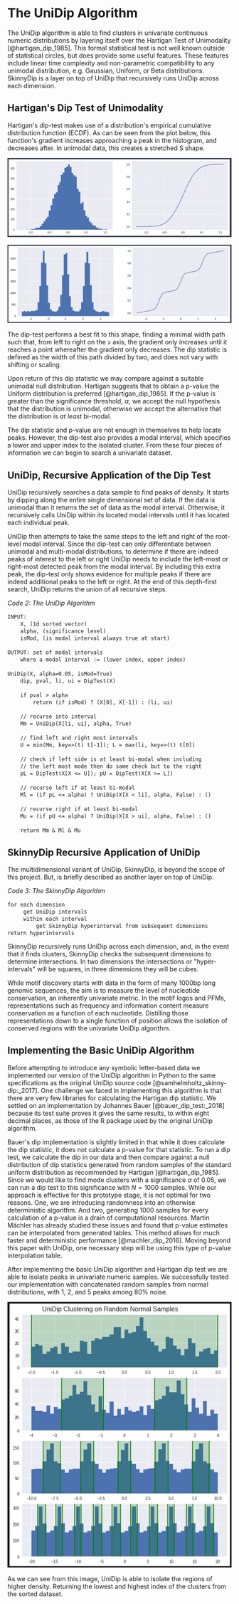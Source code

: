 # The UniDip Algorithm

The UniDip algorithm is able to find clusters in univariate continuous numeric distributions by layering itself over the Hartigan Test of Unimodality [@hartigan_dip_1985]. This formal statistical test is not well known outside of statistical circles, but does provide some useful features. These features include linear time complexity and non-parametric compatibility to any unimodal distribution, e.g. Gaussian, Uniform, or Beta distributions. SkinnyDip is a layer on top of UniDip that recursively runs UniDip across each dimension.

## Hartigan's Dip Test of Unimodality

Hartigan's dip-test makes use of a distribution's empirical cumulative distribution function (ECDF). As can be seen from the plot below, this function's gradient increases approaching a peak in the histogram, and decreases after. In unimodal data, this creates a stretched S shape.

![](./imgs/1PeakWithECDF.png)

![Fig. 2: Histogram and ECDF for one and three peak distributions](./imgs/3PeakWithECDF.png)

The dip-test performs a best fit to this shape, finding a minimal width path such that, from left to right on the `x` axis, the gradient only increases until it reaches a point whereafter the gradient only decreases. The dip statistic is defined as the width of this path divided by two, and does not vary with shifting or scaling.

Upon return of this dip statistic we may compare against a suitable unimodal null distribution. Hartigan suggests that to obtain a p-value the Uniform distribution is preferred [@hartigan_dip_1985]. If the p-value is greater than the significance threshold, $\alpha$, we accept the null hypothesis that the distribution is unimodal, otherwise we accept the alternative that the distribution is *at least* bi-modal.

The dip statistic and p-value are not enough in themselves to help locate peaks. However, the dip-test also provides a modal interval, which specifies a lower and upper index to the isolated cluster. From these four pieces of information we can begin to search a univariate dataset.

## UniDip, Recursive Application of the Dip Test

UniDip recursively searches a data sample to find peaks of density. It starts by dipping along the entire single dimensional set of data. If the data is unimodal than it returns the set of data as the modal interval. Otherwise, it recursively calls UniDip within its located modal intervals until it has located each individual peak.

UniDip then attempts to take the same steps to the left and right of the root-level modal interval. Since the dip-test can only differentiate between unimodal and multi-modal distributions, to determine if there are indeed peaks of interest to the left or right UniDip needs to include the left-most or right-most detected peak from the modal interval. By including this extra peak, the dip-test only shows evidence for multiple peaks if there are indeed additional peaks to the left or right. At the end of this depth-first search, UniDip returns the union of all recursive steps.


*Code 2: The UniDip Algorithm*

```pseudocode
INPUT: 
    X, (1d sorted vector)
    alpha, (significance level)
    isMod, (is modal interval always true at start)

OUTPUT: set of modal intervals
    where a modal interval := (lower index, upper index)

UniDip(X, alpha=0.05, isMod=True)
    dip, pval, li, ui = DipTest(X)

    if pval > alpha
        return (if isMod) ? (X[0], X[-1]) : (li, ui)

    // recurse into interval
    Mm = UniDip(X[li, ui], alpha, True)

    // find left and right most intervals
    U = min(Mm, key=>(t) t[-1]); L = max(li, key=>(t) t[0])

    // check if left side is at least bi-modal when including
    // the left most mode then do same check but to the right
    pL = DipTest(X[X <= U]); pU = DipTest(X[X >= L])

    // recurse left if at least bi-modal
    Ml = (if pL <= alpha) ? UniDip(X[X < li], alpha, False) : ()

    // recurse right if at least bi-modal
    Mu = (if pU <= alpha) ? UniDip(X[X > ui], alpha, False) : ()

    return Mm & Ml & Mu
```

## SkinnyDip Recursive Application of UniDip

The multidimensional variant of UniDip, SkinnyDip, is beyond the scope of this project. But, is briefly described as another layer on top of UniDip.

*Code 3: The SkinnyDip Algorithm*
```pseudocode
for each dimension
     get UniDip intervals
     within each interval
         get SkinnyDip hyperinterval from subsequent dimensions
return hyperintervals
```
SkinnyDip recursively runs UniDip across each dimension, and, in the event that it finds clusters, SkinnyDip checks the subsequent dimensions to determine intersections. In two dimensions the intersections or "hyper-intervals" will be squares, in three dimensions they will be cubes. 

While motif discovery starts with data in the form of many 1000bp long genomic sequences, the aim is to measure the level of nucleotide conservation, an inherently univariate metric. In the motif logos and PFMs, representations such as frequency and information content measure conservation as a function of each nucleotide. Distilling those representations down to a single function of position allows the isolation of conserved regions with the univariate UniDip algorithm.

## Implementing the Basic UniDip Algorithm

Before attempting to introduce any symbolic letter-based data we implemented our version of the UniDip algorithm in Python to the same specifications as the original UniDip source code [@samhelmholtz_skinny-dip:_2017]. One challenge we faced in implementing this algorithm is that there are very few libraries for calculating the Hartigan dip statistic. We settled on an implementation by Johannes Bauer [@bauer_dip_test:_2018] because its test suite proves it gives the same results, to within eight decimal places, as those of the R package used by the original UniDip algorithm.

Bauer's dip implementation is slightly limited in that while it does calculate the dip statistic, it does not calculate a p-value for that statistic. To run a dip test, we calculate the dip in our data and then compare against a null distribution of dip statistics generated from random samples of the standard uniform distribution as recommended by Hartigan [@hartigan_dip_1985]. Since we would like to find mode clusters with a significance $\alpha$ of 0.05, we can run a dip test to this significance with $N = 1000$ samples. While our approach is effective for this prototype stage, it is not optimal for two reasons. One, we are introducing randomness into an otherwise deterministic algorithm. And two, generating 1000 samples for every calculation of a p-value is a drain of computational resources. Martin Mächler has already studied these issues and found that p-value estimates can be interpolated from generated tables. This method allows for much faster and deterministic performance [@machler_dip_2016]. Moving beyond this paper with UniDip, one necessary step will be using this type of p-value interpolation table.

After implementing the basic UniDip algorithm and Hartigan dip test we are able to isolate peaks in univariate numeric samples. We successfully tested our implementation with concatenated random samples from normal distributions, with 1, 2, and 5 peaks among 80% noise. 

![Fig. 3: UniDip clustering on combined normal distributions.](./imgs/plots-from-random-normal.png)

As we can see from this image, UniDip is able to isolate the regions of higher density. Returning the lowest and highest index of the clusters from the sorted dataset.
